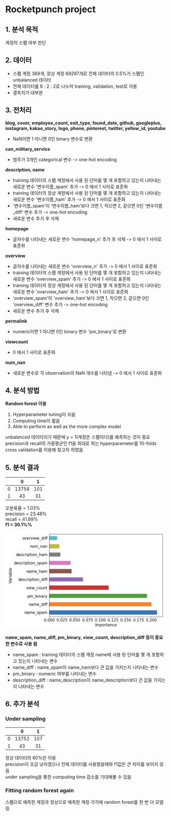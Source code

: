 # Rocketpunch project

## 1. 분석 목적
계정의 스팸 여부 판단

## 2. 데이터
- 스팸 계정 369개, 정상 계정 69297개로 전체 데이터의 0.5%가 스팸인 unbalanced 데이터  
- 전체 데이터를 6 : 2 : 2로 나누어 training, validation, test로 이용
- 결측치가 대부분

## 3. 전처리
**blog, cover, employee_count, exit_type, found_date, github, googleplus, instagram, kakao_story, logo, phone, pinterest, twitter, yellow_id, youtube**  
- NaN이면 1 아니면 0인 binary 변수로 변환

**can_military_service**  
- 범주가 3개인 categorical 변수 -> one-hot encoding

**description, name**  
- training 데이터의 스팸 계정에서 사용 된 단어를 몇 개 포함하고 있는지 나타내는 새로운 변수 '변수이름_spam' 추가 -> 0 에서 1 사이로 표준화  
- training 데이터의 정상 계정에서 사용 된 단어를 몇 개 포함하고 있는지 나타내는 새로운 변수 '변수이름_ham' 추가 -> 0 에서 1 사이로 표준화  
- '변수이름_spam'이 '변수이름_ham'보다 크면 1, 작으면 2, 같으면 0인 '변수이름_diff' 변수 추가 -> one-hot encoding
- 새로운 변수 추가 후 삭제

**homepage**  
- 글자수를 나타내는 새로운 변수 'homepage_n' 추가 후 삭제 -> 0 에서 1 사이로 표준화  

**overview**  
- 글자수를 나타내는 새로운 변수 'overview_n' 추가 -> 0 에서 1 사이로 표준화   
- training 데이터의 스팸 계정에서 사용 된 단어를 몇 개 포함하고 있는지 나타내는 새로운 변수 'overview_spam' 추가 -> 0 에서 1 사이로 표준화  
- training 데이터의 정상 계정에서 사용 된 단어를 몇 개 포함하고 있는지 나타내는 새로운 변수 'overview_ham' 추가 -> 0 에서 1 사이로 표준화  
- 'overview_spam'이 'overview_ham'보다 크면 1, 작으면 2, 같으면 0인 'overview_diff' 변수 추가 -> one-hot encoding
- 새로운 변수 추가 후 삭제

**permalink**  
- numeric이면 1 아니면 0인 binary 변수 'pm_binary'로 변환

**viewcount**  
- 0 에서 1 사이로 표준화  

**num_nan**  
- 새로운 변수로 각 observation의 NaN 개수를 나타냄 -> 0 에서 1 사이로 표준화  

## 4. 분석 방법
**Random forest 이용**  
1. Hyperparameter tuning이 쉬움  
2. Computing time이 짧음  
3. Able to perform as well as the more complex model  

unbalanced 데이터이기 때문에 y = 1(계정은 스팸이다)를 예측하는 것이 중요  
precision과 recall의 가중평균인 f1을 최대로 하는 hyperparameter를 10-folds cross validation를 이용해 찾고자 하였음 

## 5. 분석 결과

|        | 0     | 1     |
| ------ |:-----:|:-----:|
| 0      | 13758 | 101   |
| 1      | 43    | 31    |

오분류율 = 1.03%  
precision = 23.48%  
recall = 41.89%  
**f1 = 30.1%%**  

![alt text](importance.png)

**name_spam, name_diff, pm_binary, view_count, description_diff 등이 중요한 변수로 사용 됨**  
- name_spam : training 데이터의 스팸 계정 name에 사용 된 단어를 몇 개 포함하고 있는지 나타내는 변수  
- name_diff : name_spam이 name_ham보다 큰 값을 가지는지 나타내는 변수
- pm_binary : numeric 여부를 나타내는 변수  
- description_diff : name_description이 name_description보다 큰 값을 가지는지 나타내는 변수

## 6. 추가 분석
### Under sampling

|        | 0     | 1     |
| ------ |:-----:|:-----:|
| 0      | 13752 | 107   |
| 1      | 43    | 31    |

정상 데이터의 60%만 이용  
precision이 조금 낮아졌으나 전체 데이터를 사용했을때와 f1값은 큰 차이를 보이지 않음  
under sampling을 통한 computing time 감소를 기대해볼 수 있음

### Fitting random forest again
스팸으로 예측한 계정과 정상으로 예측한 계정 각각에 random forest를 한 번 더 모델링

